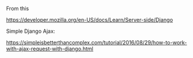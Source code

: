 From this

https://developer.mozilla.org/en-US/docs/Learn/Server-side/Django

Simple Django Ajax:

https://simpleisbetterthancomplex.com/tutorial/2016/08/29/how-to-work-with-ajax-request-with-django.html